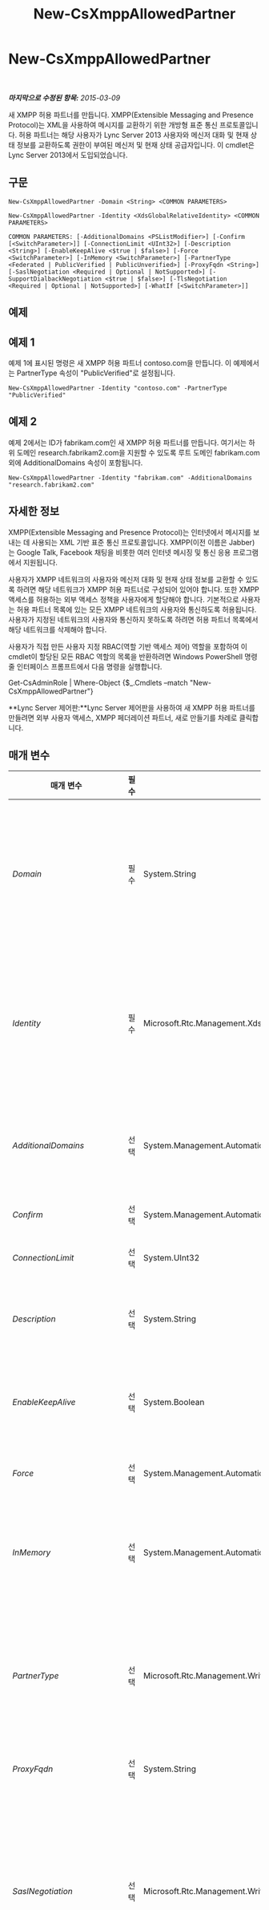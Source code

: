 ﻿---
title: New-CsXmppAllowedPartner
TOCTitle: New-CsXmppAllowedPartner
ms:assetid: 02f8525a-d8ec-49d8-805b-e76c5449c553
ms:mtpsurl: https://technet.microsoft.com/ko-kr/library/JJ204631(v=OCS.15)
ms:contentKeyID: 49302634
ms.date: 08/10/2015
mtps_version: v=OCS.15
ms.translationtype: HT
---

# New-CsXmppAllowedPartner

 

_**마지막으로 수정된 항목:** 2015-03-09_

새 XMPP 허용 파트너를 만듭니다. XMPP(Extensible Messaging and Presence Protocol)는 XML을 사용하여 메시지를 교환하기 위한 개방형 표준 통신 프로토콜입니다. 허용 파트너는 해당 사용자가 Lync Server 2013 사용자와 메신저 대화 및 현재 상태 정보를 교환하도록 권한이 부여된 메신저 및 현재 상태 공급자입니다. 이 cmdlet은 Lync Server 2013에서 도입되었습니다.

## 구문

    New-CsXmppAllowedPartner -Domain <String> <COMMON PARAMETERS>

    New-CsXmppAllowedPartner -Identity <XdsGlobalRelativeIdentity> <COMMON PARAMETERS>

    COMMON PARAMETERS: [-AdditionalDomains <PSListModifier>] [-Confirm [<SwitchParameter>]] [-ConnectionLimit <UInt32>] [-Description <String>] [-EnableKeepAlive <$true | $false>] [-Force <SwitchParameter>] [-InMemory <SwitchParameter>] [-PartnerType <Federated | PublicVerified | PublicUnverified>] [-ProxyFqdn <String>] [-SaslNegotiation <Required | Optional | NotSupported>] [-SupportDialbackNegotiation <$true | $false>] [-TlsNegotiation <Required | Optional | NotSupported>] [-WhatIf [<SwitchParameter>]]

## 예제

## 예제 1

예제 1에 표시된 명령은 새 XMPP 허용 파트너 contoso.com을 만듭니다. 이 예제에서는 PartnerType 속성이 "PublicVerified"로 설정됩니다.

    New-CsXmppAllowedPartner -Identity "contoso.com" -PartnerType "PublicVerified"

## 예제 2

예제 2에서는 ID가 fabrikam.com인 새 XMPP 허용 파트너를 만듭니다. 여기서는 하위 도메인 research.fabrikam2.com을 지원할 수 있도록 루트 도메인 fabrikam.com 외에 AdditionalDomains 속성이 포함됩니다.

    New-CsXmppAllowedPartner -Identity "fabrikam.com" -AdditionalDomains "research.fabrikam2.com"

## 자세한 정보

XMPP(Extensible Messaging and Presence Protocol)는 인터넷에서 메시지를 보내는 데 사용되는 XML 기반 표준 통신 프로토콜입니다. XMPP(이전 이름은 Jabber)는 Google Talk, Facebook 채팅을 비롯한 여러 인터넷 메시징 및 통신 응용 프로그램에서 지원됩니다.

사용자가 XMPP 네트워크의 사용자와 메신저 대화 및 현재 상태 정보를 교환할 수 있도록 하려면 해당 네트워크가 XMPP 허용 파트너로 구성되어 있어야 합니다. 또한 XMPP 액세스를 허용하는 외부 액세스 정책을 사용자에게 할당해야 합니다. 기본적으로 사용자는 허용 파트너 목록에 있는 모든 XMPP 네트워크의 사용자와 통신하도록 허용됩니다. 사용자가 지정된 네트워크의 사용자와 통신하지 못하도록 하려면 허용 파트너 목록에서 해당 네트워크를 삭제해야 합니다.

사용자가 직접 만든 사용자 지정 RBAC(역할 기반 액세스 제어) 역할을 포함하여 이 cmdlet이 할당된 모든 RBAC 역할의 목록을 반환하려면 Windows PowerShell 명령줄 인터페이스 프롬프트에서 다음 명령을 실행합니다.

Get-CsAdminRole | Where-Object {$\_.Cmdlets –match "New-CsXmppAllowedPartner"}

**Lync Server 제어판:**Lync Server 제어판을 사용하여 새 XMPP 허용 파트너를 만들려면 외부 사용자 액세스, XMPP 페더레이션 파트너, 새로 만들기를 차례로 클릭합니다.

## 매개 변수


<table>
<colgroup>
<col style="width: 25%" />
<col style="width: 25%" />
<col style="width: 25%" />
<col style="width: 25%" />
</colgroup>
<thead>
<tr class="header">
<th>매개 변수</th>
<th>필수</th>
<th>유형</th>
<th>설명</th>
</tr>
</thead>
<tbody>
<tr class="odd">
<td><p><em>Domain</em></p></td>
<td><p>필수</p></td>
<td><p>System.String</p></td>
<td><p>XMPP 허용 파트너의 주 도메인입니다. 예를 들면 다음과 같습니다.</p>
<p>-Domain &quot;fabrikam.com&quot;</p>
<p>Domain 매개 변수 또는 Identity 매개 변수를 사용하여 주 도메인을 지정할 수 있지만 같은 명령에 두 매개 변수를 모두 사용할 수는 없습니다.</p>
<p>AdditionalDomains 매개 변수를 사용하여 추가 도메인을 지정할 수 있습니다.</p></td>
</tr>
<tr class="even">
<td><p><em>Identity</em></p></td>
<td><p>필수</p></td>
<td><p>Microsoft.Rtc.Management.Xds.XdsGlobalRelativeIdentity</p></td>
<td><p>XMPP 허용 파트너의 주 도메인입니다. 예를 들면 다음과 같습니다.</p>
<p>-Identity &quot;fabrikam.com&quot;</p>
<p>Domain 매개 변수 또는 Identity 매개 변수를 사용하여 주 도메인을 지정할 수 있지만 같은 명령에 두 매개 변수를 모두 사용할 수는 없습니다.</p>
<p>AdditionalDomains 매개 변수를 사용하여 추가 도메인을 지정할 수 있습니다.</p></td>
</tr>
<tr class="odd">
<td><p><em>AdditionalDomains</em></p></td>
<td><p>선택</p></td>
<td><p>System.Management.Automation.PSListModifier</p></td>
<td><p>허용 파트너에 속하는 추가 XMPP 도메인입니다. 다음과 같이 쉼표를 사용하여 각 도메인 이름을 구분하는 방법으로 여러 도메인을 지정할 수 있습니다.</p>
<p>-AdditionalDomains &quot;fabrikam2.com&quot;,&quot;fabrikam3.com&quot;</p></td>
</tr>
<tr class="even">
<td><p><em>Confirm</em></p></td>
<td><p>선택</p></td>
<td><p>System.Management.Automation.SwitchParameter</p></td>
<td><p>명령을 실행하기 전에 확인 메시지를 표시합니다.</p></td>
</tr>
<tr class="odd">
<td><p><em>ConnectionLimit</em></p></td>
<td><p>선택</p></td>
<td><p>System.UInt32</p></td>
<td><p>특정 파트너에게 허용되는 최대 동시 연결 수를 지정합니다.</p></td>
</tr>
<tr class="even">
<td><p><em>Description</em></p></td>
<td><p>선택</p></td>
<td><p>System.String</p></td>
<td><p>관리자가 XMPP 허용 파트너와 관련하여 추가 텍스트를 제공할 수 있도록 합니다. 예를 들어 Description에는 파트너에 대한 연락처 정보를 포함할 수 있습니다.</p></td>
</tr>
<tr class="odd">
<td><p><em>EnableKeepAlive</em></p></td>
<td><p>선택</p></td>
<td><p>System.Boolean</p></td>
<td><p>XMPP 파트너가 연결이 활성 상태인지를 확인하기 위해 &quot;연결 유지&quot; 패킷을 주기적으로 전송해야 하는지 여부를 나타냅니다.</p>
<p>기본값은 True입니다.</p></td>
</tr>
<tr class="even">
<td><p><em>Force</em></p></td>
<td><p>선택</p></td>
<td><p>System.Management.Automation.SwitchParameter</p></td>
<td><p>명령을 실행할 때 발생할 수 있는 심각하지 않은 오류 메시지를 표시하지 않습니다.</p></td>
</tr>
<tr class="odd">
<td><p><em>InMemory</em></p></td>
<td><p>선택</p></td>
<td><p>System.Management.Automation.SwitchParameter</p></td>
<td><p>개체를 실제로 영구 변경 내용으로 커밋하지 않고 개체 참조를 만듭니다. 이 매개 변수를 사용하여 호출된 이 cmdlet의 출력을 변수에 할당하면 개체 참조의 속성을 변경한 후 이 cmdlet과 일치하는 Set- cmdlet을 호출하여 해당 변경 내용을 커밋할 수 있습니다.</p></td>
</tr>
<tr class="even">
<td><p><em>PartnerType</em></p></td>
<td><p>선택</p></td>
<td><p>Microsoft.Rtc.Management.WritableConfig.Settings.XmppFederation.PartnerType</p></td>
<td><p>Lync Server 2013와 XMPP 파트너 간의 관계를 지정합니다. 사용 가능한 값은 다음과 같습니다.</p>
<p>* Federated(XMPP 파트너가 페더레이션 도메인에 포함됨)</p>
<p>* PublicVerified</p>
<p>* PublicUnverified</p>
<p>기본값은 PublicUnverified입니다.</p></td>
</tr>
<tr class="odd">
<td><p><em>ProxyFqdn</em></p></td>
<td><p>선택</p></td>
<td><p>System.String</p></td>
<td><p>XMPP 파트너가 사용하는 프록시 서버의 정규화된 도메인 이름입니다.</p></td>
</tr>
<tr class="even">
<td><p><em>SaslNegotiation</em></p></td>
<td><p>선택</p></td>
<td><p>Microsoft.Rtc.Management.WritableConfig.Settings.XmppFederation.SaslNegotiation</p></td>
<td><p>서버 인증에 사용되는 프로토콜인 SASL(Simple Authentication and Security Layer) 프로토콜에 대한 지원을 나타냅니다.</p>
<p>사용 가능한 값은 다음과 같습니다.</p>
<p>* Required(SASL 협상을 지원해야 함)</p>
<p>* Optional(SASL이 사용 가능한 경우 사용됨)</p>
<p>* NotSupported(SASL 협상이 지원되지 않음)</p>
<p>기본값은 Required입니다.</p></td>
</tr>
<tr class="odd">
<td><p><em>SupportDialbackNegotiation</em></p></td>
<td><p>선택</p></td>
<td><p>System.Boolean</p></td>
<td><p>다이얼백 협상을 지원할지 여부를 나타냅니다. 다이얼백 협상을 사용하는 경우 서버 A에서 서버 B에 연결할 때 통신이 즉시 설정되지 않습니다. 대신 서버 B에서 먼저 서버 A가 속하는 것으로 추정되는 도메인의 신뢰할 수 있는 DNS 서버에 연결하여 서버 A의 ID를 확인합니다.</p>
<p>다이얼백 협상은 SASL 또는 TLS만큼 안전하지 않으며, 인증서를 사용하여 서버 ID를 확인할 수 없는 상황에서 주로 사용됩니다.</p>
<p>기본값은 True입니다.</p></td>
</tr>
<tr class="even">
<td><p><em>TlsNegotiation</em></p></td>
<td><p>선택</p></td>
<td><p>Microsoft.Rtc.Management.WritableConfig.Settings.XmppFederation.TlsNegotiation</p></td>
<td><p>서버 간 데이터 스트림을 암호화하는 데 사용되는 프로토콜인 전송 계층 보안 프로토콜에 대한 지원을 나타냅니다.</p>
<p>사용 가능한 값은 다음과 같습니다.</p>
<p>* Required(TLS 협상을 지원해야 함)</p>
<p>* Optional(TLS가 사용 가능한 경우 사용됨)</p>
<p>* NotSupported(TLS 협상이 지원되지 않음). 기본값은 Required입니다.</p>
<p></p></td>
</tr>
<tr class="odd">
<td><p><em>WhatIf</em></p></td>
<td><p>선택</p></td>
<td><p>System.Management.Automation.SwitchParameter</p></td>
<td><p>명령을 실제로 실행하지 않고도 명령이 실행될 경우 발생할 수 있는 현상을 설명합니다.</p></td>
</tr>
</tbody>
</table>


## 입력 형식

없음. **New-CsXmppAllowedPartner** cmdlet은 파이프라인된 입력을 허용하지 않습니다.

## 반환 형식

**New-CsXmppAllowedPartner** cmdlet은 Microsoft.Rtc.Management.WritableConfig.Settings.XmppFederation.XmppAllowedPartner\#Decorated 개체의 새 인스턴스를 만듭니다.

## 참고 항목

#### 기타 리소스

[Get-CsXmppAllowedPartner](get-csxmppallowedpartner.md)  
[Remove-CsXmppAllowedPartner](remove-csxmppallowedpartner.md)  
[Set-CsXmppAllowedPartner](set-csxmppallowedpartner.md)

